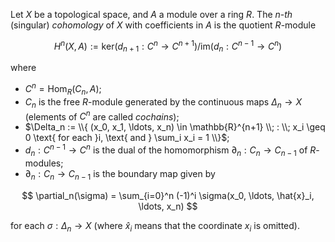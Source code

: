 Let $X$ be a topological space, and $A$ a module over a ring $R$. The $n$-*th* (singular) *cohomology* of $X$ with coefficients in $A$ is the quotient $R$-module

$$
H^n(X, A) := \mathrm{ker}(d_{n+1}: C^{n} \to C^{n+1}) / \mathrm{im}(d_{n}: C^{n-1} \to C^{n})
$$

where 

- $C^n = \mathrm{Hom}_R(C_n, A)$;
- $C_n$ is the free $R$-module generated by the continuous maps $\Delta_n \to X$ (elements of $C^n$ are called *cochains*);
- $\Delta_n := \\{ (x_0, x_1, \ldots, x_n) \in \mathbb{R}^{n+1} \\; : \\; x_i \geq 0 \text{ for each }i, \text{ and } \sum_i x_i = 1 \\}$;
- $d_n : C^{n-1} \to C^n$ is the dual of the homomorphism $\partial_n: C_n \to C_{n-1}$ of $R$-modules;
- $\partial_n: C_n \to C_{n-1}$ is the boundary map given by

$$
\partial_n(\sigma) = \sum_{i=0}^n (-1)^i \sigma(x_0, \ldots, \hat{x}_i, \ldots, x_n)
$$

for each $\sigma: \Delta_n \to X$ (where $\hat{x}_i$ means that the coordinate $x_i$ is omitted).
